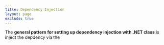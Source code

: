 ```yaml
---
title: Dependency Injection
layout: page
exclude: true
---
```


The **general pattern for setting up dependency injection with .NET class** is inject the depdency via the 
<!--stackedit_data:
eyJoaXN0b3J5IjpbLTIwNjkwNDcxMjJdfQ==
-->